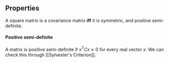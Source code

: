 ## Properties
A square matrix is a covariance matrix **iff** it is symmetric, and positive semi-definite. 
#### Positive semi-definite
A matrix is positive semi-definite if $x^TCx\geq 0$ for every real vector $x$. We can check this through [[Sylvester's Criterion]]. 